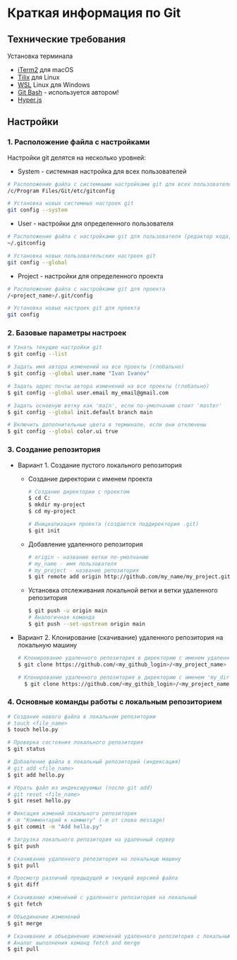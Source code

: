 # Краткая информация по Git

## Технические требования

Установка терминала

- [iTerm2](https://iterm2.com/) для macOS
- [Tilix](https://gnunn1.github.io/tilix-web/) для Linux
- [WSL](https://docs.microsoft.com/ru-ru/windows/wsl/install) Linux для Windows
- [Git Bash](https://git-scm.com/downloads) - используется автором!
- [Hyper.js](https://hyper.is/)

## Настройки

### 1. Расположение файла с настройками

Настройки git делятся на несколько уровней:

- System - системная настройка для всех пользователей

```bash
# Расположение файла с системными настройками git для всех пользователей в Windows при установке Git по-умолчанию
/c/Program Files/Git/etc/gitconfig

# Установка новых системных настроек git
git config --system
```

- User - настройки для определенного пользователя

```bash
# Расположение файла с настройками git для пользователя (редактор кода, почта, имя и т.д.)
~/.gitconfig

# Установка новых пользовательских настроек git
git config --global
```

- Project - настройки для определенного проекта

```bash
# Расположение файла с настройками git для проекта
/<project_name>/.git/config

# Установка новых настроек git для проекта
git config
```

### 2. Базовые параметры настроек

```bash
# Узнать текущие настройки git
$ git config --list    

# Задать имя автора изменений на все проекты (глобально)                               
$ git config --global user.name "Ivan Ivanov"

# Задать адрес почты автора изменений на все проекты (глобально)
$ git config --global user.email my_email@gmail.com       

# Задать основную ветку как 'main', если по-умолчанию стоит 'master'
$ git config --global init.default branch main            

# Включить дополнительные цвета в терминале, если они отключены
$ git config --global color.ui true                       
```

### 3. Создание репозитория

- Вариант 1. Создание пустого локального репозитория
  - Создание директории с именем проекта

    ```bash
    # Создание директории с проектом
    $ cd C:
    $ mkdir my-project
    $ cd my-project

    # Инициализация проекта (создается поддиректория .git)
    $ git init
    ```

  - Добавление удаленного репозитория

    ```bash
    # origin - название ветки по-умолчанию
    # my_name - имя пользователя
    # my_project - название репозитория
    $ git remote add origin http://github.com/my_name/my_project.git 
    ```

  - Установка отслеживания локальной ветки и ветки удаленного репозитория

    ```bash
    $ git push -u origin main
    # Аналогичная команда
    $ git push --set-upstream origin main
    ```

- Вариант 2. Клонирование (скачивание) удаленного репозитория на локальную машину

  ```bash
  # Клонирование удаленного репозитория в директорию с именем удаленного репозитория
  $ git clone https://github.com/<my_github_login>/<my_project_name>
  
  # Клонирование удаленного репозитория в директорию с именем 'my_dir', введенным пользователем 
    $ git clone https://github.com/<my_githib_login>/<my_project_name> my_dir
    ```

### 4. Основные команды работы с локальным репозиторием

```bash
# Создание нового файла в локальном репозитории
# touch <file_name>
$ touch hello.py

# Проверка состояния локального репозитория
$ git status

# Добавление файла в локальный репозиторий (индексация)
# git add <file_name>
$ git add hello.py

# Убрать файл из индексируемых (после git add)
# git reset <file_name>
$ git reset hello.py

# Фиксация измений локального репозитория
# -m "Комментарий к коммиту" (-m от слова message)
$ git commit -m "Add hello.py"

# Загрузка локального репозитория на удаленный сервер
$ git push

# Скачивание удаленного репозитория на локальнцю машину
$ git pull

# Просмотр различий предыдущей и текущей версией файла
$ git diff  

# Скачивание изменений с удаленного репозитория на локальный
$ git fetch

# Объединение изменений
$ git merge 

# Скачивание и объединение изменений удаленного репозитория с локальным
# Аналог выполнения команд fetch and merge
$ git pull
```
